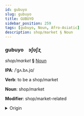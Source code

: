 ```yaml
---
id: gubuyo
slug: gubuyo
title: GUBUYO
sidebar_position: 259
tags: [gubuyo, Noun, Afro-Asiatic]
description: shop/market § Noun
---
```


### gubuyo&emsp;<span kind="abugida">ꜿʃʋʃɀ</span>

*shop/market* **§** [Noun](../../tags/Noun)

**IPA**: /ˈgʌ.bʌ.jɑ/

**Verb**: to be a shop/market

**Noun**: shop/market

**Modifier**: shop/market-related

<details>
    <summary>Origin</summary>
    Amharic ገበያ gäbäya [gəβ̞əja]<br/>
    <em>Afro-Asiatic Language Family</em>
</details>